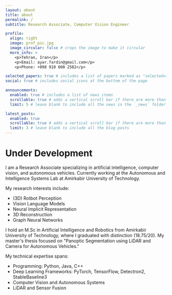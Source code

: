 ```yaml
---
layout: about
title: about
permalink: /
subtitle: Research Associate, Computer Vision Engineer

profile:
  align: right
  image: prof_pic.jpg
  image_circular: false # crops the image to make it circular
  more_info: >
    <p>Tehran, Iran</p>
    <p>Email: ayar.fardin@gmail.com</p>
    <p>Phone: +098 910 600 2582</p>

selected_papers: true # includes a list of papers marked as "selected={true}"
social: true # includes social icons at the bottom of the page

announcements:
  enabled: true # includes a list of news items
  scrollable: true # adds a vertical scroll bar if there are more than 3 news items
  limit: 5 # leave blank to include all the news in the `_news` folder

latest_posts:
  enabled: true
  scrollable: true # adds a vertical scroll bar if there are more than 3 new posts items
  limit: 3 # leave blank to include all the blog posts
---
```

# Under Development
I am a Research Associate specializing in artificial intelligence, computer vision, and autonomous vehicles. Currently working at the Autonomous and Intelligence Systems Lab at Amirkabir University of Technology.

My research interests include:
- (3D) Rotbot Perception
- Vision Language Models
- Neural Implicit Representation
- 3D Reconstruction
- Graph Neural Networks

I hold an M.Sc in Artificial Intelligence and Robotics from Amirkabir University of Technology, where I graduated with distinction (18.75/20). My master's thesis focused on "Panoptic Segmentation using LiDAR and Camera for Autonomous Vehicles."

My technical expertise spans:
- Programming: Python, Java, C++
- Deep Learning Frameworks: PyTorch, TensorFlow, Detectron2, StableBaseline3
- Computer Vision and Autonomous Systems
- LiDAR and Sensor Fusion

